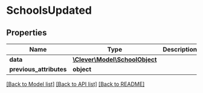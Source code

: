 # SchoolsUpdated

## Properties
Name | Type | Description | Notes
------------ | ------------- | ------------- | -------------
**data** | [**\Clever\Model\SchoolObject**](SchoolObject.md) |  | [optional] 
**previous_attributes** | **object** |  | [optional] 

[[Back to Model list]](../README.md#documentation-for-models) [[Back to API list]](../README.md#documentation-for-api-endpoints) [[Back to README]](../README.md)


